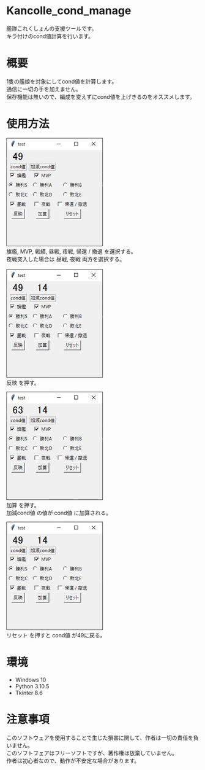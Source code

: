 # Kancolle_cond_manage
艦隊これくしょんの支援ツールです。<br>
キラ付けのcond値計算を行います。


# 概要
1隻の艦娘を対象にしてcond値を計算します。<br>
通信に一切の手を加えません。<br>
保存機能は無いので、編成を変えずにcond値を上げきるのをオススメします。


# 使用方法
![](/images/1.jpg)<br>
旗艦, MVP, 戦績, 昼戦, 夜戦, 帰還 / 撤退 を選択する。<br>
夜戦突入した場合は 昼戦, 夜戦 両方を選択する。<br>
<br>
![](/images/2.jpg)<br>
反映 を押す。

![](/images/3.jpg)<br>
加算 を押す。<br>
加減cond値 の値が cond値 に加算される。

![](/images/4.jpg)<br>
リセット を押すと cond値 が49に戻る。


# 環境
- Windows 10
- Python 3.10.5
- Tkinter 8.6


# 注意事項
このソフトウェアを使用することで生じた損害に関して、作者は一切の責任を負いません。<br>
このソフトフェアはフリーソフトですが、著作権は放棄していません。<br>
作者は初心者なので、動作が不安定な場合があります。